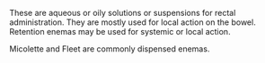 These are aqueous or oily solutions or suspensions for rectal administration. They are mostly used for local action on the bowel. Retention enemas may be used for systemic or local action.

Micolette and Fleet are commonly dispensed enemas.
